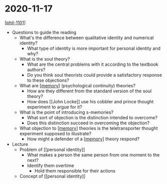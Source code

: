 # 2020-11-17

[[phil-1101]]

- Questions to guide the reading
  - What's the difference between qualitative identity and numerical identity?
    - What type of identity is more important for personal identity and why?
  - What is the soul theory?
    - What are the central problems with it according to the textbook authors?
    - Do you think soul theorists could provide a satisfactory response to these objections?
  - What are [[memory]] (psychological continuity) theories?
    - How are they different from the standard version of the soul theory?
    - How does [[John Locke]] use his cobbler and prince thought experiment to argue for it?
  - What is the point of introducing s-memories?
    - What sort of objection is the distinction intended to overcome?
    - Does this distinction succeed in overcoming the objection?
  - What objection to [[memory]] theories is the teletransporter thought experiment supposed to illustrate?
    - How might a defender of a [[memory]] theory respond?
- Lecture
  - Problem of [[personal identity]]
    - What makes a person the same person from one moment to the next?
    - Identify them overtime
      - Hold them responsible for their actions
  - Concept of [[personal identity]]

[//begin]: # "Autogenerated link references for markdown compatibility"
[phil-1101]: phil-1101 "PHIL 1101 - Intro to Philosophy: Knowledge and Reality"
[memory]: memory "Memory"
[john-locke]: john-locke "John Locke"
[personal-identity]: personal-identity "Personal Identity"
[//end]: # "Autogenerated link references"